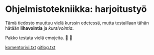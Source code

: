 # Ohjelmistotekniikka: harjoitustyö
Tämä tiedosto muuttuu vielä kurssin edetessä, mutta testaillaan tähän hätään **lihavointia** ja _kursivointia_.

Pakko testata vielä emojeita. :cowboy_hat_face: :clown_face:

[komentorivi.txt](https://github.com/ylireetta/ot-harjoitustyo/blob/master/laskarit/viikko1/komentorivi.txt)
[gitlog.txt](https://github.com/ylireetta/ot-harjoitustyo/blob/master/laskarit/viikko1/gitlog.txt)
